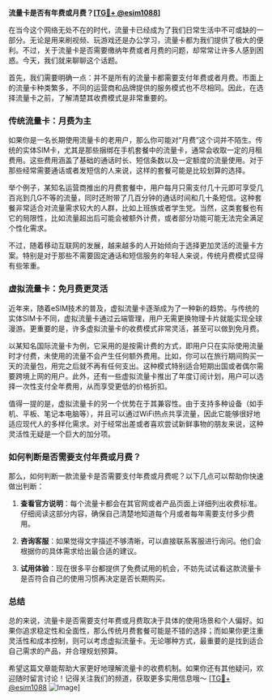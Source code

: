 **流量卡是否有年费或月费？[[TG💪+ @esim1088](https://t.me/s/esim1088)]**

在当今这个网络无处不在的时代，流量卡已经成为了我们日常生活中不可或缺的一部分。无论是用来刷视频、玩游戏还是办公学习，流量卡都为我们提供了极大的便利。不过，关于流量卡是否需要缴纳年费或者月费的问题，却常常让许多人感到困惑。今天，我们就来聊聊这个话题。

首先，我们需要明确一点：并不是所有的流量卡都需要支付年费或者月费。市面上的流量卡种类繁多，不同的运营商和品牌提供的服务模式也不尽相同。因此，在选择流量卡之前，了解清楚其收费模式是非常重要的。

### **传统流量卡：月费为主**

如果你是一名长期使用流量卡的老用户，那么你可能对“月费”这个词并不陌生。传统的实体SIM卡，尤其是那些捆绑在手机套餐中的流量卡，通常会收取一定的月租费用。这些费用涵盖了基础的通话时长、短信条数以及一定额度的流量使用。对于那些经常需要通话或者发短信的人来说，这样的套餐可能是比较划算的选择。

举个例子，某知名运营商推出的月费套餐中，用户每月只需支付几十元即可享受几百兆到几G不等的流量，同时还附带了几百分钟的通话时间和几十条短信。这种套餐非常适合对流量需求较大的人群，比如上班族或者学生党。当然，这类套餐也有它的局限性，比如流量超出后可能会被额外计费，或者部分功能可能无法完全满足个性化需求。

不过，随着移动互联网的发展，越来越多的人开始倾向于选择更加灵活的流量卡方案。特别是对于那些不需要固定通话和短信服务的年轻人来说，传统月费模式显得有些笨重。

### **虚拟流量卡：免月费更灵活**

近年来，随着eSIM技术的普及，虚拟流量卡逐渐成为了一种新的趋势。与传统的实体SIM卡不同，虚拟流量卡通过云端管理，用户无需更换物理卡片就能实现全球漫游。更重要的是，许多虚拟流量卡的收费模式非常灵活，甚至可以做到免月费。

以某知名国际流量卡为例，它采用的是按需计费的方式，即用户只在实际使用流量时才付费，未使用的流量不会产生任何额外费用。比如，你可以在旅行期间购买一天的流量包，用完之后就不再有任何支出。这种模式特别适合短期出国或者偶尔需要跨境上网的用户。此外，还有一些虚拟流量卡推出了年度订阅计划，用户可以选择一次性支付全年费用，从而享受更低的价格折扣。

值得一提的是，虚拟流量卡的另一个优势在于其兼容性。由于支持多种设备（如手机、平板、笔记本电脑等），并且可以通过WiFi热点共享流量，因此它能够很好地适应现代人的多样化需求。对于经常出差或者喜欢尝试新鲜事物的朋友来说，这种灵活性无疑是一个巨大的加分项。

### **如何判断是否需要支付年费或月费？**

那么，如何判断一款流量卡是否需要支付年费或月费呢？以下几点可以帮助你快速做出判断：

1. **查看官方说明**：每个流量卡都会在其官网或者产品页面上详细列出收费标准。仔细阅读这部分内容，确保自己清楚地知道每个月或者每年需要支付多少费用。
   
2. **咨询客服**：如果觉得文字描述不够清晰，可以直接联系客服进行询问。他们会根据你的具体需求给出最合适的建议。
   
3. **试用体验**：现在很多平台都提供了免费试用的机会，不妨先试试看这款流量卡是否符合自己的使用习惯再决定是否长期购买。

### **总结**

总的来说，流量卡是否需要支付年费或月费取决于具体的使用场景和个人偏好。如果你追求稳定性和全面性，那么传统月费套餐可能是不错的选择；而如果你更注重灵活性和成本控制，则可以考虑虚拟流量卡。无论哪种方式，最重要的是找到适合自己需求的产品，并合理规划预算。

希望这篇文章能帮助大家更好地理解流量卡的收费机制。如果你还有其他疑问，欢迎随时留言讨论！记得关注我们的频道，获取更多实用信息哦～ [[TG💪+ @esim1088](https://t.me/s/esim1088) ![Image](https://i.postimg.cc/4NQfJmqS/Snipaste-2025-05-13-00-14-12.png)]